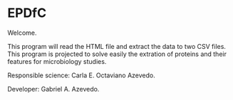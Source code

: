 # EPDfC
Welcome.

This program will read the HTML file and extract the data to two CSV files. This program is projected to solve easily the extration of proteins and their features for microbiology studies.

Responsible science: Carla E. Octaviano Azevedo.

Developer: Gabriel A. Azevedo.
